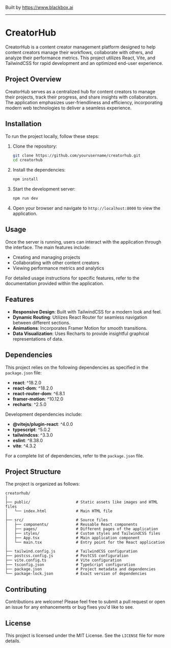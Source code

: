
Built by https://www.blackbox.ai

---

# CreatorHub

CreatorHub is a content creator management platform designed to help content creators manage their workflows, collaborate with others, and analyze their performance metrics. This project utilizes React, Vite, and TailwindCSS for rapid development and an optimized end-user experience.

## Project Overview
CreatorHub serves as a centralized hub for content creators to manage their projects, track their progress, and share insights with collaborators. The application emphasizes user-friendliness and efficiency, incorporating modern web technologies to deliver a seamless experience.

## Installation

To run the project locally, follow these steps:

1. Clone the repository:
   ```bash
   git clone https://github.com/yourusername/creatorhub.git
   cd creatorhub
   ```

2. Install the dependencies:
   ```bash
   npm install
   ```

3. Start the development server:
   ```bash
   npm run dev
   ```

4. Open your browser and navigate to `http://localhost:8000` to view the application.

## Usage

Once the server is running, users can interact with the application through the interface. The main features include:

- Creating and managing projects
- Collaborating with other content creators
- Viewing performance metrics and analytics

For detailed usage instructions for specific features, refer to the documentation provided within the application.

## Features

- **Responsive Design**: Built with TailwindCSS for a modern look and feel.
- **Dynamic Routing**: Utilizes React Router for seamless navigation between different sections.
- **Animations**: Incorporates Framer Motion for smooth transitions.
- **Data Visualization**: Uses Recharts to provide insightful graphical representations of data.

## Dependencies

This project relies on the following dependencies as specified in the `package.json` file:

- **react**: ^18.2.0
- **react-dom**: ^18.2.0
- **react-router-dom**: ^6.8.1
- **framer-motion**: ^10.12.0
- **recharts**: ^2.5.0

Development dependencies include:

- **@vitejs/plugin-react**: ^4.0.0
- **typescript**: ^5.0.2
- **tailwindcss**: ^3.3.0
- **eslint**: ^8.38.0
- **vite**: ^4.3.2

For a complete list of dependencies, refer to the `package.json` file.

## Project Structure

The project is organized as follows:

```
creatorhub/
│
├── public/                    # Static assets like images and HTML files
│   └── index.html             # Main HTML file
│
├── src/                       # Source files
│   ├── components/            # Reusable React components
│   ├── pages/                 # Different pages of the application
│   ├── styles/                # Custom styles and TailwindCSS files
│   ├── App.tsx                # Main application component
│   └── main.tsx               # Entry point for the React application
│
├── tailwind.config.js         # TailwindCSS configuration
├── postcss.config.js          # PostCSS configuration
├── vite.config.ts             # Vite configuration
├── tsconfig.json              # TypeScript configuration
├── package.json               # Project metadata and dependencies
└── package-lock.json          # Exact version of dependencies
```

## Contributing

Contributions are welcome! Please feel free to submit a pull request or open an issue for any enhancements or bug fixes you'd like to see.

## License

This project is licensed under the MIT License. See the `LICENSE` file for more details.